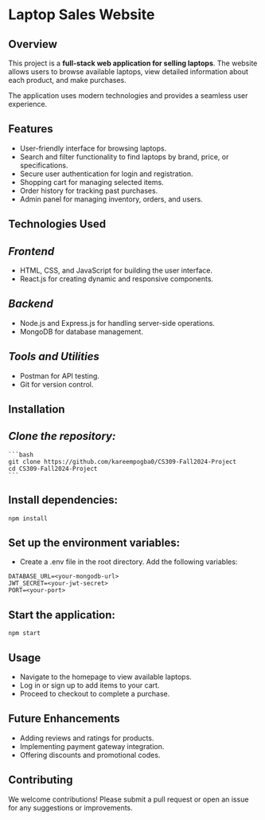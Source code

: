 # Laptop Sales Website

## **Overview** 


This project is a **full-stack web application for selling laptops**. The website allows users to browse available laptops, view detailed information about each product, and make purchases.

The application uses modern technologies and provides a seamless user experience.

## **Features** 

   - User-friendly interface for browsing laptops.
   - Search and filter functionality to find laptops by brand, price, or specifications.
   - Secure user authentication for login and registration.
   - Shopping cart for managing selected items.
   - Order history for tracking past purchases.
   - Admin panel for managing inventory, orders, and users.

## **Technologies Used**
## *Frontend*

   - HTML, CSS, and JavaScript for building the user interface.
   - React.js for creating dynamic and responsive components.

## *Backend*

   - Node.js and Express.js for handling server-side operations.
   - MongoDB for database management.

## *Tools and Utilities*

   - Postman for API testing.
   - Git for version control.

## **Installation**
## *Clone the repository:*

    ```bash
    git clone https://github.com/kareempogba0/CS309-Fall2024-Project
    cd CS309-Fall2024-Project
    ```

## **Install dependencies:**

    npm install

## **Set up the environment variables:**

   - Create a .env file in the root directory.
    Add the following variables:

    DATABASE_URL=<your-mongodb-url>
    JWT_SECRET=<your-jwt-secret>
    PORT=<your-port>

## **Start the application:**

    npm start

## **Usage**

   - Navigate to the homepage to view available laptops.
   - Log in or sign up to add items to your cart.
   - Proceed to checkout to complete a purchase.

## **Future Enhancements**

   - Adding reviews and ratings for products.
   - Implementing payment gateway integration.
   - Offering discounts and promotional codes.

## **Contributing**

We welcome contributions! Please submit a pull request or open an issue for any suggestions or improvements.